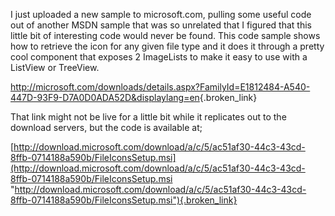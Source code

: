 I just uploaded a new sample to microsoft.com, pulling some useful code out of another MSDN sample that was so unrelated that I figured that this little bit of interesting code would never be found. This code sample shows how to retrieve the icon for any given file type and it does it through a pretty cool component that exposes 2 ImageLists to make it easy to use with a ListView or TreeView.

<http://microsoft.com/downloads/details.aspx?FamilyId=E1812484-A540-447D-93F9-D7A0D0ADA52D&displaylang=en>{.broken_link} 

That link might not be live for a little bit while it replicates out to the download servers, but the code is available at;

[http://download.microsoft.com/download/a/c/5/ac51af30-44c3-43cd-8ffb-0714188a590b/FileIconsSetup.msi](http://download.microsoft.com/download/a/c/5/ac51af30-44c3-43cd-8ffb-0714188a590b/FileIconsSetup.msi "http://download.microsoft.com/download/a/c/5/ac51af30-44c3-43cd-8ffb-0714188a590b/FileIconsSetup.msi"){.broken_link}

 